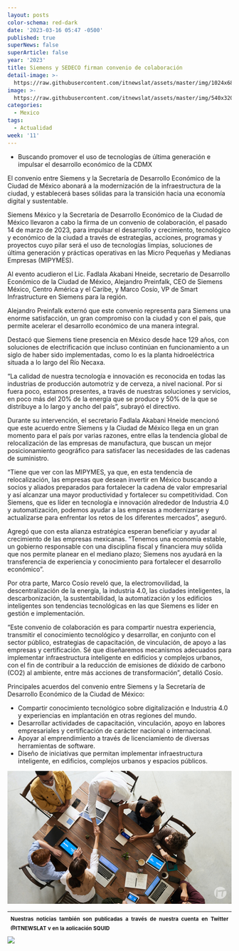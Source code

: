 ```yaml
---
layout: posts
color-schema: red-dark
date: '2023-03-16 05:47 -0500'
published: true
superNews: false
superArticle: false
year: '2023'
title: Siemens y SEDECO firman convenio de colaboración
detail-image: >-
  https://raw.githubusercontent.com/itnewslat/assets/master/img/1024x680/acuerdo-en-reunion-g.jpg
image: >-
  https://raw.githubusercontent.com/itnewslat/assets/master/img/540x320/acuerdo-en-reunion-p.jpg
categories:
  - Mexico
tags:
  - Actualidad
week: '11'
---
```

- Buscando promover el uso de tecnologías de última generación e impulsar el desarrollo económico de la CDMX

El convenio entre Siemens y la Secretaría de Desarrollo Económico de la Ciudad de México abonará a la modernización de la infraestructura de la ciudad, y establecerá bases sólidas para la transición hacia una economía digital y sustentable.
 
Siemens México y la Secretaría de Desarrollo Económico de la Ciudad de México llevaron a cabo la firma de un convenio de colaboración, el pasado 14 de marzo de 2023, para impulsar el desarrollo y crecimiento, tecnológico y económico de la ciudad a través de estrategias, acciones, programas y proyectos cuyo pilar será el uso de tecnologías limpias, soluciones de última generación y prácticas operativas en las Micro Pequeñas y Medianas Empresas (MIPYMES).

Al evento acudieron el Lic. Fadlala Akabani Hneide, secretario de Desarrollo Económico de la Ciudad de México, Alejandro Preinfalk, CEO de Siemens México, Centro América y el Caribe, y Marco Cosío, VP de Smart Infrastructure en Siemens para la región.

Alejandro Preinfalk externó que este convenio representa para Siemens una enorme satisfacción, un gran compromiso con la ciudad y con el país, que permite acelerar el desarrollo económico de una manera integral.

Destacó que Siemens tiene presencia en México desde hace 129 años, con soluciones de electrificación que incluso continúan en funcionamiento a un siglo de haber sido implementadas, como lo es la planta hidroeléctrica situada a lo largo del Río Necaxa.

“La calidad de nuestra tecnología e innovación es reconocida en todas las industrias de producción automotriz y de cerveza, a nivel nacional. Por si fuera poco, estamos presentes, a través de nuestras soluciones y servicios, en poco más del 20% de la energía que se produce y 50% de la que se distribuye a lo largo y ancho del país”, subrayó el directivo.

Durante su intervención, el secretario Fadlala Akabani Hneide mencionó que este acuerdo entre Siemens y la Ciudad de México llega en un gran momento para el país por varias razones, entre ellas la tendencia global de relocalización de las empresas de manufactura, que buscan un mejor posicionamiento geográfico para satisfacer las necesidades de las cadenas de suministro.

“Tiene que ver con las MIPYMES, ya que, en esta tendencia de relocalización, las empresas que desean invertir en México buscando a socios y aliados preparados para fortalecer la cadena de valor empresarial y así alcanzar una mayor productividad y fortalecer su competitividad. Con Siemens, que es líder en tecnología e innovación alrededor de Industria 4.0 y automatización, podemos ayudar a las empresas a modernizarse y actualizarse para enfrentar los retos de los diferentes mercados”, aseguró.

Agregó que con esta alianza estratégica esperan beneficiar y ayudar al crecimiento de las empresas mexicanas. “Tenemos una economía estable, un gobierno responsable con una disciplina fiscal y financiera muy sólida que nos permite planear en el mediano plazo; Siemens nos ayudará en la transferencia de experiencia y conocimiento para fortalecer el desarrollo económico”.

Por otra parte, Marco Cosío reveló que, la electromovilidad, la descentralización de la energía, la industria 4.0, las ciudades inteligentes, la descarbonización, la sustentabilidad, la automatización y los edificios inteligentes son tendencias tecnológicas en las que Siemens es líder en gestión e implementación.

“Este convenio de colaboración es para compartir nuestra experiencia, transmitir el conocimiento tecnológico y desarrollar, en conjunto con el sector público, estrategias de capacitación, de vinculación, de apoyo a las empresas y certificación. Sé que diseñaremos mecanismos adecuados para implementar infraestructura inteligente en edificios y complejos urbanos, con el fin de contribuir a la reducción de emisiones de dióxido de carbono (CO2) al ambiente, entre más acciones de transformación”, detalló Cosío.

Principales acuerdos del convenio entre Siemens y la Secretaría de Desarrollo Económico de la Ciudad de México:

- Compartir conocimiento tecnológico sobre digitalización e Industria 4.0 y experiencias en implantación en otras regiones del mundo.
- Desarrollar actividades de capacitación, vinculación, apoyo en labores empresariales y certificación de carácter nacional o internacional.
- Apoyar al emprendimiento a través de licenciamiento de diversas herramientas de software.
- Diseño de iniciativas que permitan implementar infraestructura inteligente, en edificios, complejos urbanos y espacios públicos.

![](https://raw.githubusercontent.com/itnewslat/assets/master/img/540x320/acuerdo-en-reunion-p.jpg)

<table style="height: 42px;" width="569">
<tbody>
<tr>
<td style="text-align: justify;"><sub><strong>Nuestras noticias también son publicadas a través de nuestra cuenta en Twitter <a href="https://twitter.com/itnewslat?lang=es">@ITNEWSLAT</a> y en la aplicación <a href="https://squidapp.co/en/">SQUID</a></strong></sub></td>
</tr>
</tbody>
</table>
<img src="https://tracker.metricool.com/c3po.jpg?hash=56f88a41e39ab42c063cc51676587a04"/>